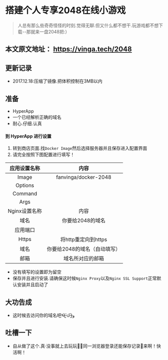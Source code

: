 # 搭建个人专享2048在线小游戏

> 人总有那么些奇奇怪怪的时刻.觉得无聊.但又什么都不想干.玩游戏都不想下载--那就来一盘2048把:）

## 本文原文地址： https://vinga.tech/2048

## 更新记录

* 2017.12.18:压缩了镜像.把体积控制在3MB以内

## 准备

* HyperApp
* 一个已经解析正确的域名
* 耐心.仔细.认真

#### 到 HyperApp 进行设置

1. 转到商店页面.找``Docker Image``然后选择服务器并且保存进入配置界面
2. 请完全按照下图配置进行填写！


|    应用设置名称     |          内容          |
| :-----------: | :------------------: |
|     Image     | fanvinga/docker-2048 |
|    Options    |                      |
|    Command    |                      |
|     Args      |                      |
| Nginx设置名称 |        内容        |
|      域名       |      你要给2048的域名      |
|     应用端口      |                      |
|     Https     |    将http重定向到https    |
|      域名       |   你要给2048的域名（自动填写）   |
|      邮箱       |       域名所对应的邮箱       |

* 没有填写的设置即为留空
* 保存并且进行安装.请确保这时候``Nginx Proxy``以及``Nginx SSL Support``正常默认安装并且启动了
## 大功告成

* 这时候去访问你的域名吧٩(˃̶͈̀௰˂̶͈́)و


## 吐槽一下
* 自从做了这个.真·没事就上去玩玩🤦‍♂️同一浏览器登录还能保存记录🌝来啊！快活啊！



